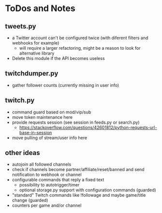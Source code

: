 # ToDos and Notes

## tweets.py
- a Twitter account can't be configured twice (with diferent filters and webhooks for example)
  - will require a larger refactoring, might be a reason to look for alternative library
- Delete this module if the API becomes useless

## twitchdumper.py
- gather follower counts (currently missing in user info)

## twitch.py
- command guard based on mod/vip/sub
- move token maintenance here
- provide requests session (see session in feeds.py or search.py)
  - https://stackoverflow.com/questions/42601812/python-requests-url-base-in-session
- move pulling of stream/user info here

## other ideas
- autojoin all followed channels
- check if channels become partner/affiliate/reset/banned and send notification to webhook or channel
- configurable commands that reply a fixed text
  - possibility to autotrigger/timer
  - optional storage.py support with configuration commands (guarded)
- "standard" Twitch commands like !followage and maybe game/title change (guarded)
- counters per game and/or channel
